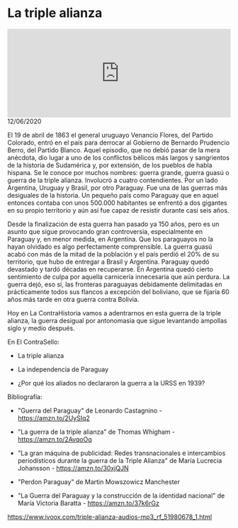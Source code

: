 # La triple alianza
<iframe id='audio_88903085' frameborder='0' allowfullscreen='' scrolling='no' height='200' style='width:100%;' src='https://www.ivoox.com/player_ej_51980678_6_1.html' loading='lazy'></iframe>12/06/2020

El 19 de abril de 1863 el general uruguayo Venancio Flores, del Partido Colorado, entró en el país para derrocar al Gobierno de Bernardo Prudencio Berro, del Partido Blanco. Aquel episodio, que no debió pasar de la mera anécdota, dio lugar a uno de los conflictos bélicos más largos y sangrientos de la historia de Sudamérica y, por extensión, de los pueblos de habla hispana. Se le conoce por muchos nombres: guerra grande, guerra guasú o guerra de la triple alianza. Involucró a cuatro contendientes. Por un lado Argentina, Uruguay y Brasil, por otro Paraguay. Fue una de las guerras más desiguales de la historia. Un pequeño país como Paraguay que en aquel entonces contaba con unos 500.000 habitantes se enfrentó a dos gigantes en su propio territorio y aún así fue capaz de resistir durante casi seis años. 

 Desde la finalización de esta guerra han pasado ya 150 años, pero es un asunto que sigue provocando gran controversia, especialmente en Paraguay y, en menor medida, en Argentina. Que los paraguayos no la hayan olvidado es algo perfectamente comprensible. La guerra guasú acabó con más de la mitad de la población y el país perdió el 20% de su territorio, que hubo de entregar a Brasil y Argentina. Paraguay quedó devastado y tardó décadas en recuperarse. En Argentina quedó cierto sentimiento de culpa por aquella carnicería innecesaria que aún perdura. La guerra dejó, eso sí, las fronteras paraguayas debidamente delimitadas en prácticamente todos sus flancos a excepción del boliviano, que se fijaría 60 años más tarde en otra guerra contra Bolivia.  

 Hoy en La ContraHistoria vamos a adentrarnos en esta guerra de la triple alianza, la guerra desigual por antonomasia que sigue levantando ampollas siglo y medio después.  

 En El ContraSello:

 - La triple alianza

 - La independencia de Paraguay

 - ¿Por qué los aliados no declararon la guerra a la URSS en 1939? 

 Bibliografía:

 - "Guerra del Paraguay" de Leonardo Castagnino - https://amzn.to/2UySIq2

 - "La guerra de la triple alianza" de Thomas Whigham - https://amzn.to/2AvqoOq

 - "La gran máquina de publicidad: Redes transnacionales e intercambios periodísticos durante la guerra de la Triple Alianza" de María Lucrecia Johansson - https://amzn.to/30xjQJN

 - "Perdon Paraguay" de Martin Mowszowicz Manchester

 - "La Guerra del Paraguay y la construcción de la identidad nacional" de  María Victoria Baratta - https://amzn.to/37k6rGz 

 

https://www.ivoox.com/triple-alianza-audios-mp3_rf_51980678_1.html

